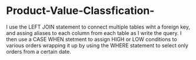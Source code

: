 # Product-Value-Classfication-
I use the LEFT JOIN statement to connect multiple tables wiht a foreign key, and assing aliases to each column from each table as I write the query. 
I then use a CASE WHEN stetment to assign HIGH or LOW conditions to various orders wrapping it up by using the WHERE statement to select only orders from a certain date. 
